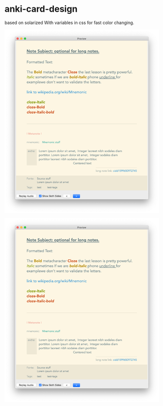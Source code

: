 # anki-card-design
based on solarized
With variables in css for fast color changing.


![Unordered list](/cloze-card-main/Screenshots/formatted-text.png?raw=true "Optional Title")

![Ordered list](/cloze-card-main/Screenshots/formatted-text.png?raw=true "Optional Title")
